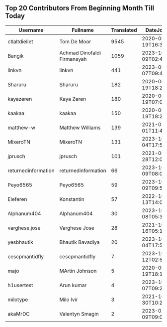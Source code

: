 ## Top 20 Contributors From Beginning Month Till Today ##
|Username|Fullname|Translated|DateJoined|Language|
|--------|--------|----------|----------|-------|
|ctlaltdieliet|Tom De Moor|9545|2020-06-19T16:30:47Z|nl|
|Bangik|Achmad Dinofaldi Firmansyah|1059|2023-10-09T02:40:35.|id|
|linkvn|linkvn|441|2023-06-07T09:42:36.|vi|
|Sharuru|Sharuru|182|2020-06-19T18:20:22.|zh_Hans|
|kayazeren|Kaya Zeren|180|2020-06-19T07:05:24Z|tr|
|kaakaa|kaakaa|150|2020-06-19T18:20:26Z|ja|
|matthew-w|Matthew Williams|139|2021-03-01T11:40:28.|en_AU|
|MixeroTN|MixeroTN|131|2023-10-04T17:54:05.|pl|
|jprusch|jprusch|101|2021-06-28T12:00:18.|de|
|returnedinformation|returnedinformation|66|2023-10-09T08:02:47.|sr|
|Peyo6565|Peyo6565|59|2023-10-09T09:50:18.|fr|
|Eleferen|Konstantin|57|2022-10-13T14:04:24Z|ru|
|Alphanum404|Alphanum404|30|2023-10-08T05:37:39.||
|varghese.jose|Varghese Jose|28|2021-10-16T05:16:05.|ml|
|yesbhautik|Bhautik Bavadiya|20|2023-10-04T17:53:30.|gu|
|cescpmantidfly|cescpmantidfly|7|2023-10-12T02:56:54.|vi|
|majo|MArtin Johnson|5|2020-06-19T18:19:45Z|sv|
|h1usertest|Arun kumar|4|2023-10-07T09:20:04.|ml|
|milotype|Milo Ivir|3|2021-10-30T10:27:42.|hr|
|akaMrDC|Valentyn Smagin|2|2023-02-09T09:06:21.|uk|
